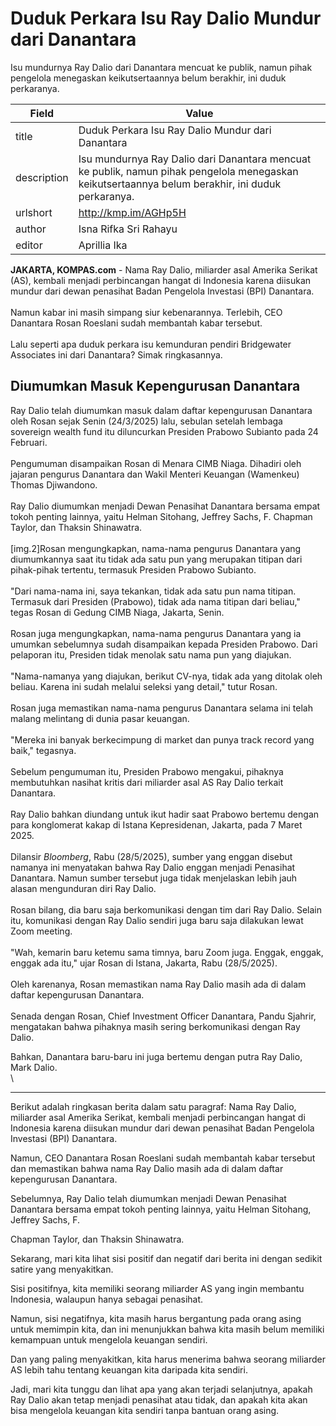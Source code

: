 # Duduk Perkara Isu Ray Dalio Mundur dari Danantara

Isu mundurnya Ray Dalio dari Danantara mencuat ke publik, namun pihak pengelola menegaskan keikutsertaannya belum berakhir, ini duduk perkaranya.

| Field       | Value                                                       |
|-------------|-------------------------------------------------------------|
| title       | Duduk Perkara Isu Ray Dalio Mundur dari Danantara |
| description | Isu mundurnya Ray Dalio dari Danantara mencuat ke publik, namun pihak pengelola menegaskan keikutsertaannya belum berakhir, ini duduk perkaranya. |
| urlshort    | http://kmp.im/AGHp5H |
| author      | Isna Rifka Sri Rahayu |
| editor      | Aprillia Ika |

**JAKARTA, KOMPAS.com** - Nama Ray Dalio, miliarder asal Amerika Serikat (AS), kembali menjadi perbincangan hangat di Indonesia karena diisukan mundur dari dewan penasihat Badan Pengelola Investasi (BPI) Danantara.\
\
Namun kabar ini masih simpang siur kebenarannya. Terlebih, CEO Danantara Rosan Roeslani sudah membantah kabar tersebut.\
\
Lalu seperti apa duduk perkara isu kemunduran pendiri Bridgewater Associates ini dari Danantara? Simak ringkasannya.

## Diumumkan Masuk Kepengurusan Danantara

Ray Dalio telah diumumkan masuk dalam daftar kepengurusan Danantara oleh Rosan sejak Senin (24/3/2025) lalu, sebulan setelah lembaga sovereign wealth fund itu diluncurkan Presiden Prabowo Subianto pada 24 Februari.\
\
Pengumuman disampaikan Rosan di Menara CIMB Niaga. Dihadiri oleh jajaran pengurus Danantara dan Wakil Menteri Keuangan (Wamenkeu) Thomas Djiwandono.\
\
Ray Dalio diumumkan menjadi Dewan Penasihat Danantara bersama empat tokoh penting lainnya, yaitu Helman Sitohang, Jeffrey Sachs, F. Chapman Taylor, dan Thaksin Shinawatra.\
\
\[img.2\]Rosan mengungkapkan, nama-nama pengurus Danantara yang diumumkannya saat itu tidak ada satu pun yang merupakan titipan dari pihak-pihak tertentu, termasuk Presiden Prabowo Subianto.\
\
\"Dari nama-nama ini, saya tekankan, tidak ada satu pun nama titipan. Termasuk dari Presiden (Prabowo), tidak ada nama titipan dari beliau,\" tegas Rosan di Gedung CIMB Niaga, Jakarta, Senin.\
\
Rosan juga mengungkapkan, nama-nama pengurus Danantara yang ia umumkan sebelumnya sudah disampaikan kepada Presiden Prabowo. Dari pelaporan itu, Presiden tidak menolak satu nama pun yang diajukan.\
\
\"Nama-namanya yang diajukan, berikut CV-nya, tidak ada yang ditolak oleh beliau. Karena ini sudah melalui seleksi yang detail,\" tutur Rosan.\
\
Rosan juga memastikan nama-nama pengurus Danantara selama ini telah malang melintang di dunia pasar keuangan.\
\
\"Mereka ini banyak berkecimpung di market dan punya track record yang baik,\" tegasnya.\
\
Sebelum pengumuman itu, Presiden Prabowo mengakui, pihaknya membutuhkan nasihat kritis dari miliarder asal AS Ray Dalio terkait Danantara.\
\
Ray Dalio bahkan diundang untuk ikut hadir saat Prabowo bertemu dengan para konglomerat kakap di Istana Kepresidenan, Jakarta, pada 7 Maret 2025.\
\
Dilansir *Bloomberg*, Rabu (28/5/2025), sumber yang enggan disebut namanya ini menyatakan bahwa Ray Dalio enggan menjadi Penasihat Danantara. Namun sumber tersebut juga tidak menjelaskan lebih jauh alasan mengunduran diri Ray Dalio.\
\
Rosan bilang, dia baru saja berkomunikasi dengan tim dari Ray Dalio. Selain itu, komunikasi dengan Ray Dalio sendiri juga baru saja dilakukan lewat Zoom meeting.\
\
\"Wah, kemarin baru ketemu sama timnya, baru Zoom juga. Enggak, enggak, enggak ada itu,\" ujar Rosan di Istana, Jakarta, Rabu (28/5/2025).\
\
Oleh karenanya, Rosan memastikan nama Ray Dalio masih ada di dalam daftar kepengurusan Danantara.\
\
Senada dengan Rosan, Chief Investment Officer Danantara, Pandu Sjahrir, mengatakan bahwa pihaknya masih sering berkomunikasi dengan Ray Dalio.

Bahkan, Danantara baru-baru ini juga bertemu dengan putra Ray Dalio, Mark Dalio.\
\

---
Berikut adalah ringkasan berita dalam satu paragraf: Nama Ray Dalio, miliarder asal Amerika Serikat, kembali menjadi perbincangan hangat di Indonesia karena diisukan mundur dari dewan penasihat Badan Pengelola Investasi (BPI) Danantara.

 Namun, CEO Danantara Rosan Roeslani sudah membantah kabar tersebut dan memastikan bahwa nama Ray Dalio masih ada di dalam daftar kepengurusan Danantara.

 Sebelumnya, Ray Dalio telah diumumkan menjadi Dewan Penasihat Danantara bersama empat tokoh penting lainnya, yaitu Helman Sitohang, Jeffrey Sachs, F.

 Chapman Taylor, dan Thaksin Shinawatra.



Sekarang, mari kita lihat sisi positif dan negatif dari berita ini dengan sedikit satire yang menyakitkan.

 Sisi positifnya, kita memiliki seorang miliarder AS yang ingin membantu Indonesia, walaupun hanya sebagai penasihat.

 Namun, sisi negatifnya, kita masih harus bergantung pada orang asing untuk memimpin kita, dan ini menunjukkan bahwa kita masih belum memiliki kemampuan untuk mengelola keuangan sendiri.

 Dan yang paling menyakitkan, kita harus menerima bahwa seorang miliarder AS lebih tahu tentang keuangan kita daripada kita sendiri.

 Jadi, mari kita tunggu dan lihat apa yang akan terjadi selanjutnya, apakah Ray Dalio akan tetap menjadi penasihat atau tidak, dan apakah kita akan bisa mengelola keuangan kita sendiri tanpa bantuan orang asing.
